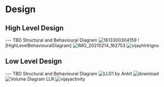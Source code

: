 
# Design

## High Level Design 

--- TBD Structural and Behavioural Diagram
![1613300304159](https://user-images.githubusercontent.com/78853972/107874777-d8dd2280-6ee1-11eb-9493-12d5823caad4.jpg)
![HighLevelBehaviouralDiagram]
![IMG_20210214_162753](https://user-images.githubusercontent.com/78857458/107874809-32dde800-6ee2-11eb-932c-9a42655dbbec.jpg)
![vijayhlrtrigno](https://user-images.githubusercontent.com/78857841/107875958-0aa5b780-6ee9-11eb-9162-5d203006f635.jpg) 

## Low Level Design 

--- TBD Structural and Behavioural Diagram
![LLD1 by Ankit](https://user-images.githubusercontent.com/78853972/107875070-cfed5080-6ee3-11eb-9ebf-ed00c67c5623.png)
![download](https://user-images.githubusercontent.com/78853972/107875166-50ac4c80-6ee4-11eb-93d3-e912f1712273.png)
![Volume Diagram LLR](https://user-images.githubusercontent.com/78857458/107875062-c9f76f80-6ee3-11eb-93be-5f24da916caf.jpg)
![vijayactivity](https://user-images.githubusercontent.com/78857841/107876170-573dc280-6eea-11eb-8f9d-e1a0c09d99d9.jpg)

